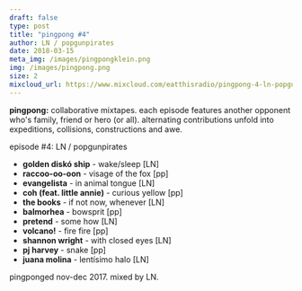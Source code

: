 ```yaml
---
draft: false
type: post
title: "pingpong #4" 
author: LN / popgunpirates
date: 2018-03-15
meta_img: /images/pingpongklein.png
img: /images/pingpong.png
size: 2
mixcloud_url: https://www.mixcloud.com/eatthisradio/pingpong-4-ln-popgunpirates/
---
```


**pingpong:** collaborative mixtapes. 
each episode features another opponent who's family, friend or hero (or all). alternating contributions unfold into expeditions, collisions, constructions and awe.

episode #4: LN / popgunpirates

- **golden diskó ship** - wake/sleep [LN]
- **raccoo-oo-oon** - visage of the fox [pp]
- **evangelista** - in animal tongue [LN]
- **coh (feat. little annie)** - curious yellow [pp]
- **the books** - if not now, whenever [LN]
- **balmorhea** - bowsprit [pp]
- **pretend** - some how [LN]
- **volcano!** - fire fire [pp]
- **shannon wright** - with closed eyes [LN]
- **pj harvey** - snake [pp]
- **juana molina** - lentísimo halo [LN]

pingponged nov-dec 2017. 
mixed by LN.